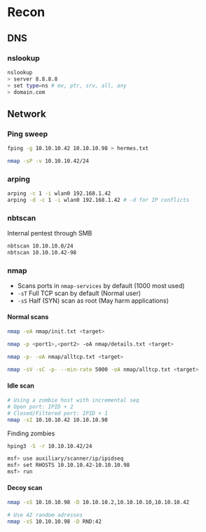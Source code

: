 # Recon

## DNS

### nslookup
```bash
nslookup
> server 8.8.8.8
> set type=ns # mx, ptr, srv, all, any
> domain.com
```

## Network

### Ping sweep

```bash
fping -g 10.10.10.42 10.10.10.98 > hermes.txt
```
```bash
nmap -sP -v 10.10.10.42/24
```

### arping

```bash
arping -c 1 -i wlan0 192.168.1.42
arping -d -c 1 -i wlan0 192.168.1.42 # -d for IP conflicts
```

### nbtscan

Internal pentest through SMB
```bash
nbtscan 10.10.10.0/24
nbtscan 10.10.10.42-98
```
### nmap

- Scans ports in ```nmap-services``` by default (1000 most used)
- ```-sT``` Full TCP scan by default (Normal user)
- ```-sS``` Half (SYN) scan as root (May harm applications)

#### Normal scans

```bash
nmap -oA nmap/init.txt <target>
```
```bash
nmap -p <port1>,<port2> -oA nmap/details.txt <target>
```
```bash
nmap -p- -oA nmap/alltcp.txt <target>
```
```bash
nmap -sV -sC -p- --min-rate 5000 -oA nmap/alltcp.txt <target>
```

#### Idle scan

```bash
# Using a zombie host with incremental seq
# Open port: IPID + 2
# Closed/Filtered port: IPID + 1
nmap -sI 10.10.10.42 10.10.10.98 
```
Finding zombies
```bash
hping3 -S -r 10.10.10.42/24
```
```bash
msf> use auxiliary/scanner/ip/ipidseq
msf> set RHOSTS 10.10.10.42-10.10.10.98
msf> run
```

#### Decoy scan

```bash
nmap -sS 10.10.10.98 -D 10.10.10.2,10.10.10.10,10.10.10.42
```
```bash
# Use 42 random adresses
nmap -sS 10.10.10.98 -D RND:42
```